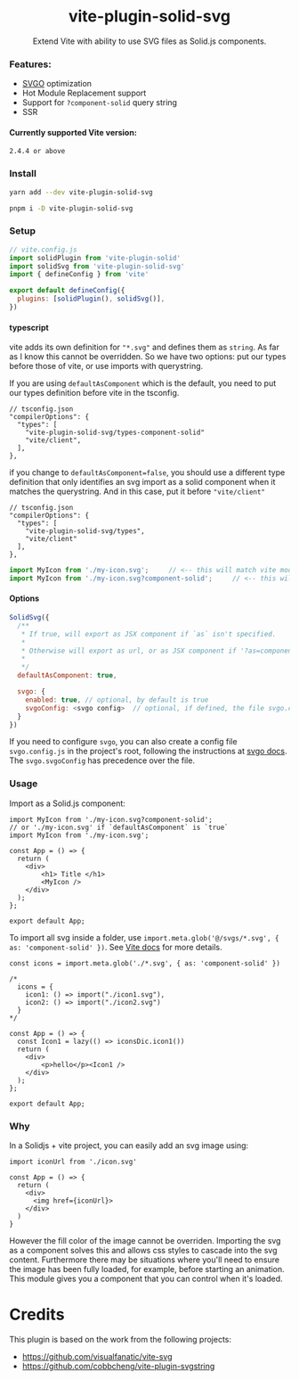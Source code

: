 <h1 align="center">vite-plugin-solid-svg</h1>
<p align="center">Extend Vite with ability to use SVG files as Solid.js components.</p>

### Features:

- [SVGO](https://github.com/svg/svgo) optimization
- Hot Module Replacement support
- Support for `?component-solid` query string
- SSR

#### Currently supported Vite version:

<p><code>2.4.4 or above</code></p>

### Install

```bash
yarn add --dev vite-plugin-solid-svg

pnpm i -D vite-plugin-solid-svg
```

### Setup

```js
// vite.config.js
import solidPlugin from 'vite-plugin-solid'
import solidSvg from 'vite-plugin-solid-svg'
import { defineConfig } from 'vite'

export default defineConfig({
  plugins: [solidPlugin(), solidSvg()],
})
```

#### typescript

vite adds its own definition for `"*.svg"` and defines them as `string`. As far as I know this cannot be overridden.
So we have two options: put our types before those of vite, or use imports with querystring.

If you are using `defaultAsComponent` which is the default, you need to put our types definition before vite in the tsconfig.
```jsonc
// tsconfig.json
"compilerOptions": {
  "types": [
    "vite-plugin-solid-svg/types-component-solid"
    "vite/client",
  ],
},
```
if you change to `defaultAsComponent=false`, you should use a different type definition that only identifies an svg import as a solid component when it matches the querystring. And in this case, put it before `"vite/client"`

```jsonc
// tsconfig.json
"compilerOptions": {
  "types": [
    "vite-plugin-solid-svg/types",
    "vite/client"
  ],
},
```

```ts
import MyIcon from './my-icon.svg';     // <-- this will match vite module definition, and therefore identified as string
import MyIcon from './my-icon.svg?component-solid';     // <-- this will match the definition in this plugin, and therefore identified as Solid Component
```

#### Options

```js
SolidSvg({
  /**
   * If true, will export as JSX component if `as` isn't specified.
   *
   * Otherwise will export as url, or as JSX component if '?as=component-solid'
   *
   */
  defaultAsComponent: true,

  svgo: {
    enabled: true, // optional, by default is true
    svgoConfig: <svgo config>  // optional, if defined, the file svgo.config.js is not loaded.
  }
})
```

If you need to configure `svgo`, you can also create a config file `svgo.config.js` in the project's root, following the instructions at [svgo docs](https://github.com/svg/svgo). The `svgo.svgoConfig` has precedence over the file.

### Usage

Import as a Solid.js component:

```tsx
import MyIcon from './my-icon.svg?component-solid';
// or './my-icon.svg' if `defaultAsComponent` is `true`
import MyIcon from './my-icon.svg';

const App = () => {
  return (
    <div>
        <h1> Title </h1>
        <MyIcon />
    </div>
  );
};

export default App;
```

To import all svg inside a folder, use `import.meta.glob('@/svgs/*.svg', { as: 'component-solid' })`. See [Vite docs](https://vitejs.dev/guide/features.html#static-assets) for more details.


```tsx
const icons = import.meta.glob('./*.svg', { as: 'component-solid' })

/*
  icons = {
    icon1: () => import("./icon1.svg"),
    icon2: () => import("./icon2.svg")
  }
*/

const App = () => {
  const Icon1 = lazy(() => iconsDic.icon1())
  return (
    <div>
        <p>hello</p><Icon1 />
    </div>
  );
};

export default App;
```

### Why

In a Solidjs + vite project, you can easily add an svg image using:

```tsx
import iconUrl from './icon.svg'

const App = () => {
  return (
    <div>
      <img href={iconUrl}>
    </div>
  )
}

```

However the fill color of the image cannot be overriden. Importing the svg as a component solves this and allows css styles to cascade into the svg content. Furthermore there may be situations where you'll need to ensure the image has been fully loaded, for example, before starting an animation. This module gives you a component that you can control when it's loaded.

# Credits

This plugin is based on the work from the following projects:

- https://github.com/visualfanatic/vite-svg
- https://github.com/cobbcheng/vite-plugin-svgstring
